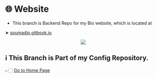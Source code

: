 # 🌐 Website
- This branch is Backend Repo for my Bio website, which is located at 

➤ [soumadip.gitbook.io](https://soumadip.gitbook.io)

<p align="center">

  <img src="Assets/readme.gif">

</p>


## ℹ️ This Branch is Part of my Config Repository.
👉🏻 [Go to Home Page ](https://github.com/soymadip/My-Configs/)
